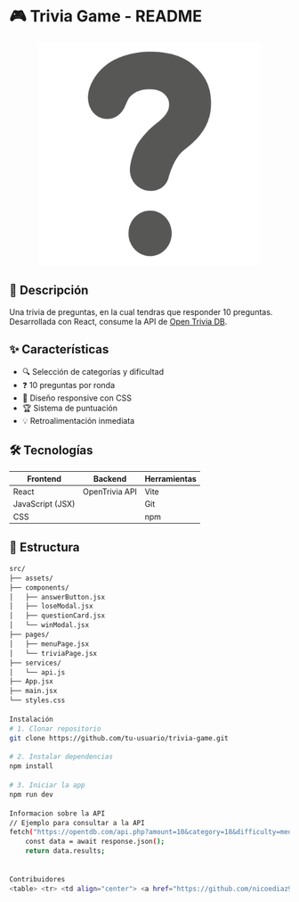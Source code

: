 # 🎮 Trivia Game - README

<div align="center">
  <img src="./public/pregunta.png" alt="Captura de pantalla del juego" width="400">
</div>

## 📝 Descripción
Una trivia de preguntas, en la cual tendras que responder 10 preguntas. Desarrollada con React, consume la API de [Open Trivia DB](https://opentdb.com/api_config.php).

## ✨ Características
- 🔍 Selección de categorías y dificultad
- ❓ 10 preguntas por ronda
- 🎨 Diseño responsive con CSS
- 🏆 Sistema de puntuación
- 💡 Retroalimentación inmediata

## 🛠️ Tecnologías
| Frontend          | Backend          | Herramientas      |
|-------------------|------------------|-------------------|
| React             | OpenTrivia API   | Vite              |
| JavaScript (JSX)  |                  | Git               |
| CSS               |                  | npm               |

## 📂 Estructura
```bash
src/
├── assets/
├── components/
│   ├── answerButton.jsx
│   ├── loseModal.jsx
│   ├── questionCard.jsx
│   └── winModal.jsx
├── pages/
│   ├── menuPage.jsx
│   └── triviaPage.jsx
├── services/
│   └── api.js
├── App.jsx
├── main.jsx
└── styles.css

Instalación
# 1. Clonar repositorio
git clone https://github.com/tu-usuario/trivia-game.git

# 2. Instalar dependencias
npm install

# 3. Iniciar la app
npm run dev

Informacion sobre la API
// Ejemplo para consultar a la API
fetch("https://opentdb.com/api.php?amount=10&category=18&difficulty=medium")
    const data = await response.json();
    return data.results;


Contribuidores
<table> <tr> <td align="center"> <a href="https://github.com/nicoediaz93"> <img src="https://avatars.githubusercontent.com/nicoediaz93" width="100px;" alt="Nicolás Díaz"/> <br/> <sub><b>nicoediaz93</b></sub> </a> </td> <td align="center"> <a href="https://github.com/juanrolando"> <img src="https://avatars.githubusercontent.com/juanrolando" width="100px;" alt="Juan Rolando"/> <br/> <sub><b>Juan Rolando</b></sub> </a> </td> <td align="center"> <a href="https://github.com/li-monti"> <img src="https://avatars.githubusercontent.com/li-monti" width="100px;" alt="Li Monti"/> <br/> <sub><b>Li-Monti</b></sub> </a> </td> </tr> </table>

